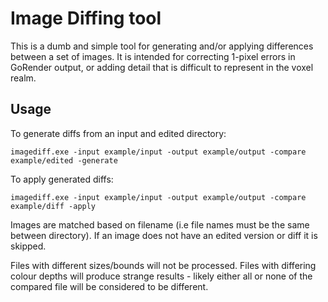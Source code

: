 # Image Diffing tool

This is a dumb and simple tool for generating and/or applying differences between
a set of images. It is intended for correcting 1-pixel errors in GoRender output,
or adding detail that is difficult to represent in the voxel realm.

## Usage 

To generate diffs from an input and edited directory:

```
imagediff.exe -input example/input -output example/output -compare example/edited -generate
```

To apply generated diffs:

```
imagediff.exe -input example/input -output example/output -compare example/diff -apply
```

Images are matched based on filename (i.e file names must be the same between directory).
If an image does not have an edited version or diff it is skipped.

Files with different sizes/bounds will not be processed. Files with differing colour
depths will produce strange results - likely either all or none of the compared file
will be considered to be different.